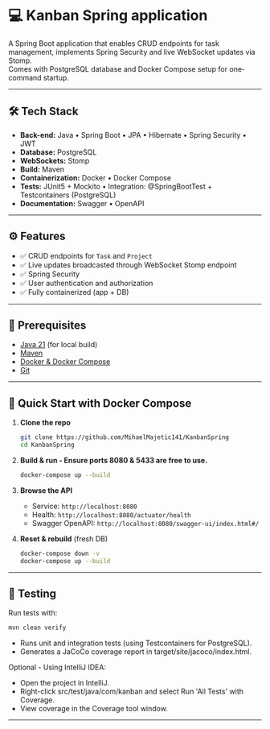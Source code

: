 
# 💻 Kanban Spring application

A Spring Boot application that enables CRUD endpoints for task management, implements Spring Security and live WebSocket updates via Stomp. <br>
Comes with PostgreSQL database and Docker Compose setup for one‐command startup.

---

## 🛠️ Tech Stack

- **Back-end:** Java • Spring Boot • JPA • Hibernate • Spring Security • JWT
- **Database:** PostgreSQL  
- **WebSockets:** Stomp
- **Build:** Maven
- **Containerization:** Docker • Docker Compose
- **Tests:** JUnit5 + Mockito • Integration: @SpringBootTest + Testcontainers (PostgreSQL)
- **Documentation:** Swagger • OpenAPI

---

## ⚙️ Features

- ✅ CRUD endpoints for `Task` and `Project`
- ✅ Live updates broadcasted through WebSocket Stomp endpoint
- ✅ Spring Security
- ✅ User authentication and authorization
- ✅ Fully containerized (app + DB)

---

## 🔧 Prerequisites

- [Java 21](https://www.oracle.com/java/technologies/downloads/#java21) (for local build)  
- [Maven](https://maven.apache.org/install.html)
- [Docker & Docker Compose](https://docs.docker.com/get-started/get-docker/)
- [Git](https://github.com/git-guides/install-git)

---

## 🚀 Quick Start with Docker Compose

1. **Clone the repo**  
   ```bash
   git clone https://github.com/MihaelMajetic141/KanbanSpring
   cd KanbanSpring
   ```

2. **Build & run - Ensure ports 8080 & 5433 are free to use.**

   ```bash
   docker-compose up --build
   ```

3. **Browse the API**

    * Service: `http://localhost:8080`
    * Health:  `http://localhost:8080/actuator/health`
    * Swagger OpenAPI:  `http://localhost:8080/swagger-ui/index.html#/`
   

4. **Reset & rebuild** (fresh DB)

   ```bash
   docker-compose down -v
   docker-compose up --build
   ```

---

## 🔬 Testing

Run tests with:

   ```bash
   mvn clean verify
   ```

- Runs unit and integration tests (using Testcontainers for PostgreSQL).
- Generates a JaCoCo coverage report in target/site/jacoco/index.html.

Optional - Using IntelliJ IDEA:
- Open the project in IntelliJ.
- Right-click src/test/java/com/kanban and select Run 'All Tests' with Coverage.
- View coverage in the Coverage tool window.

---